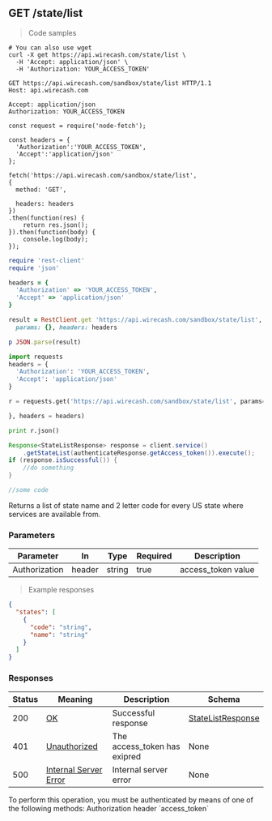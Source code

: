 ## GET /state/list

> Code samples

```shell
# You can also use wget
curl -X get https://api.wirecash.com/state/list \  
  -H 'Accept: application/json' \
  -H 'Authorization: YOUR_ACCESS_TOKEN'
```

```http
GET https://api.wirecash.com/sandbox/state/list HTTP/1.1
Host: api.wirecash.com

Accept: application/json
Authorization: YOUR_ACCESS_TOKEN

```

```javascript--nodejs
const request = require('node-fetch');

const headers = {
  'Authorization':'YOUR_ACCESS_TOKEN',
  'Accept':'application/json'
};

fetch('https://api.wirecash.com/sandbox/state/list',
{
  method: 'GET',

  headers: headers
})
.then(function(res) {
    return res.json();
}).then(function(body) {
    console.log(body);
});
```

```ruby
require 'rest-client'
require 'json'

headers = {
  'Authorization' => 'YOUR_ACCESS_TOKEN',
  'Accept' => 'application/json'
}

result = RestClient.get 'https://api.wirecash.com/sandbox/state/list',
  params: {}, headers: headers

p JSON.parse(result)
```

```python
import requests
headers = {
  'Authorization': 'YOUR_ACCESS_TOKEN',
  'Accept': 'application/json'
}

r = requests.get('https://api.wirecash.com/sandbox/state/list', params={

}, headers = headers)

print r.json()
```

```java
Response<StateListResponse> response = client.service()
    .getStateList(authenticateResponse.getAccess_token()).execute();
if (response.isSuccessful()) {
    //do something
}
```

```csharp
//some code

```

Returns a list of state name and 2 letter code for every US state where services are available from.

### Parameters

Parameter|In|Type|Required|Description
---|---|---|---|---|
Authorization|header|string|true|access_token value


> Example responses

```json
{
  "states": [
    {
      "code": "string",
      "name": "string"
    }
  ]
}
```
### Responses

Status|Meaning|Description|Schema
---|---|---|---|
200|[OK](https://tools.ietf.org/html/rfc7231#section-6.3.1)|Successful response|[StateListResponse](#schemastatelistresponse)
401|[Unauthorized](https://tools.ietf.org/html/rfc7235#section-3.1)|The access_token has exipred|None
500|[Internal Server Error](https://tools.ietf.org/html/rfc7231#section-6.6.1)|Internal server error|None

<aside class="warning">
To perform this operation, you must be authenticated by means of one of the following methods: Authorization header `access_token`
</aside>
